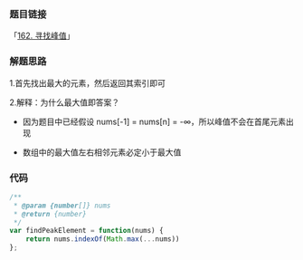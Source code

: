 ### 题目链接

「[162. 寻找峰值](https://leetcode.cn/problems/find-peak-element/)」

### 解题思路

1.首先找出最大的元素，然后返回其索引即可

2.解释：为什么最大值即答案？

* 因为题目中已经假设 nums[-1] = nums[n] = -∞，所以峰值不会在首尾元素出现

* 数组中的最大值左右相邻元素必定小于最大值

### 代码

```javascript
/**
 * @param {number[]} nums
 * @return {number}
 */
var findPeakElement = function(nums) {
    return nums.indexOf(Math.max(...nums))
};
```

